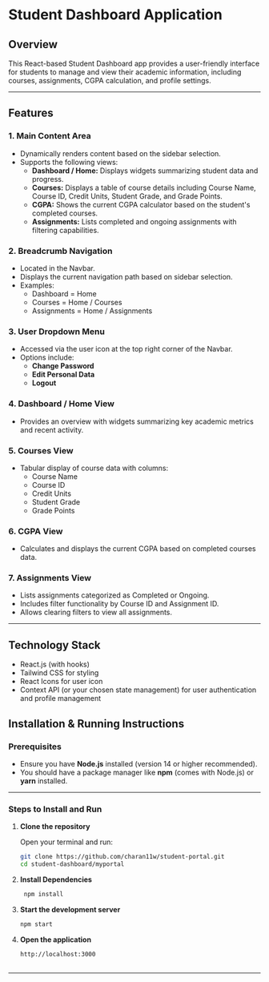 # Student Dashboard Application

## Overview
This React-based Student Dashboard app provides a user-friendly interface for students to manage and view their academic information, including courses, assignments, CGPA calculation, and profile settings.

---

## Features

### 1. Main Content Area
- Dynamically renders content based on the sidebar selection.
- Supports the following views:
  - **Dashboard / Home:** Displays widgets summarizing student data and progress.
  - **Courses:** Displays a table of course details including Course Name, Course ID, Credit Units, Student Grade, and Grade Points.
  - **CGPA:** Shows the current CGPA calculator based on the student's completed courses.
  - **Assignments:** Lists completed and ongoing assignments with filtering capabilities.

### 2. Breadcrumb Navigation
- Located in the Navbar.
- Displays the current navigation path based on sidebar selection.
- Examples:
  - Dashboard = Home
  - Courses = Home / Courses
  - Assignments = Home / Assignments

### 3. User Dropdown Menu
- Accessed via the user icon at the top right corner of the Navbar.
- Options include:
  - **Change Password**
  - **Edit Personal Data**
  - **Logout**

### 4. Dashboard / Home View
- Provides an overview with widgets summarizing key academic metrics and recent activity.

### 5. Courses View
- Tabular display of course data with columns:
  - Course Name
  - Course ID
  - Credit Units
  - Student Grade
  - Grade Points

### 6. CGPA View
- Calculates and displays the current CGPA based on completed courses data.

### 7. Assignments View
- Lists assignments categorized as Completed or Ongoing.
- Includes filter functionality by Course ID and Assignment ID.
- Allows clearing filters to view all assignments.

---

## Technology Stack
- React.js (with hooks)
- Tailwind CSS for styling
- React Icons for user icon
- Context API (or your chosen state management) for user authentication and profile management

## Installation & Running Instructions

### Prerequisites
- Ensure you have **Node.js** installed (version 14 or higher recommended).
- You should have a package manager like **npm** (comes with Node.js) or **yarn** installed.

---

### Steps to Install and Run

1. **Clone the repository**

   Open your terminal and run:
   ```bash
   git clone https://github.com/charan11w/student-portal.git
   cd student-dashboard/myportal
2. **Install Dependencies**
   ```bash
    npm install
3. **Start the development server**
    ```bash
    npm start
2. **Open the application**
   ```bash
   http://localhost:3000
    

---

